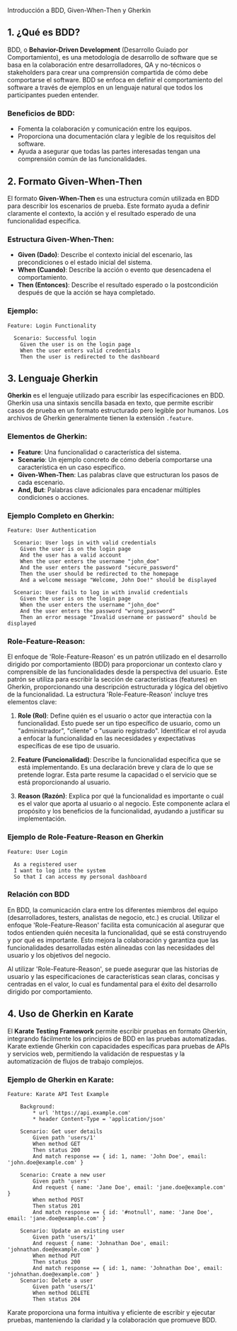 Introducción a BDD, Given-When-Then y Gherkin

## 1. ¿Qué es BDD?

BDD, o **Behavior-Driven Development** (Desarrollo Guiado por Comportamiento), es una metodología de desarrollo de software que se basa en la colaboración entre desarrolladores, QA y no-técnicos o stakeholders para crear una comprensión compartida de cómo debe comportarse el software. BDD se enfoca en definir el comportamiento del software a través de ejemplos en un lenguaje natural que todos los participantes pueden entender.

### Beneficios de BDD:
- Fomenta la colaboración y comunicación entre los equipos.
- Proporciona una documentación clara y legible de los requisitos del software.
- Ayuda a asegurar que todas las partes interesadas tengan una comprensión común de las funcionalidades.

## 2. Formato Given-When-Then

El formato **Given-When-Then** es una estructura común utilizada en BDD para describir los escenarios de prueba. Este formato ayuda a definir claramente el contexto, la acción y el resultado esperado de una funcionalidad específica.

### Estructura Given-When-Then:

- **Given (Dado)**: Describe el contexto inicial del escenario, las precondiciones o el estado inicial del sistema.
- **When (Cuando)**: Describe la acción o evento que desencadena el comportamiento.
- **Then (Entonces)**: Describe el resultado esperado o la postcondición después de que la acción se haya completado.

### Ejemplo:
```gherkin
Feature: Login Functionality

  Scenario: Successful login
    Given the user is on the login page
    When the user enters valid credentials
    Then the user is redirected to the dashboard
```

## 3. Lenguaje Gherkin

**Gherkin** es el lenguaje utilizado para escribir las especificaciones en BDD. Gherkin usa una sintaxis sencilla basada en texto, que permite escribir casos de prueba en un formato estructurado pero legible por humanos. Los archivos de Gherkin generalmente tienen la extensión `.feature`.

### Elementos de Gherkin:
- **Feature**: Una funcionalidad o característica del sistema.
- **Scenario**: Un ejemplo concreto de cómo debería comportarse una característica en un caso específico.
- **Given-When-Then**: Las palabras clave que estructuran los pasos de cada escenario.
- **And, But**: Palabras clave adicionales para encadenar múltiples condiciones o acciones.

### Ejemplo Completo en Gherkin:
```gherkin
Feature: User Authentication

  Scenario: User logs in with valid credentials
    Given the user is on the login page
    And the user has a valid account
    When the user enters the username "john_doe"
    And the user enters the password "secure_password"
    Then the user should be redirected to the homepage
    And a welcome message "Welcome, John Doe!" should be displayed

  Scenario: User fails to log in with invalid credentials
    Given the user is on the login page
    When the user enters the username "john_doe"
    And the user enters the password "wrong_password"
    Then an error message "Invalid username or password" should be displayed
```
### Role-Feature-Reason:
El enfoque de 'Role-Feature-Reason' es un patrón utilizado en el desarrollo dirigido por comportamiento (BDD) para proporcionar un contexto claro y comprensible de las funcionalidades desde la perspectiva del usuario. Este patrón se utiliza para escribir la sección de características (features) en Gherkin, proporcionando una descripción estructurada y lógica del objetivo de la funcionalidad. La estructura 'Role-Feature-Reason' incluye tres elementos clave:

1. **Role (Rol)**: Define quién es el usuario o actor que interactúa con la funcionalidad. Esto puede ser un tipo específico de usuario, como un "administrador", "cliente" o "usuario registrado". Identificar el rol ayuda a enfocar la funcionalidad en las necesidades y expectativas específicas de ese tipo de usuario.

2. **Feature (Funcionalidad)**: Describe la funcionalidad específica que se está implementando. Es una declaración breve y clara de lo que se pretende lograr. Esta parte resume la capacidad o el servicio que se está proporcionando al usuario.

3. **Reason (Razón)**: Explica por qué la funcionalidad es importante o cuál es el valor que aporta al usuario o al negocio. Este componente aclara el propósito y los beneficios de la funcionalidad, ayudando a justificar su implementación.

### Ejemplo de Role-Feature-Reason en Gherkin

```gherkin
Feature: User Login

  As a registered user
  I want to log into the system
  So that I can access my personal dashboard
```

### Relación con BDD

En BDD, la comunicación clara entre los diferentes miembros del equipo (desarrolladores, testers, analistas de negocio, etc.) es crucial. Utilizar el enfoque 'Role-Feature-Reason' facilita esta comunicación al asegurar que todos entienden quién necesita la funcionalidad, qué se está construyendo y por qué es importante. Esto mejora la colaboración y garantiza que las funcionalidades desarrolladas estén alineadas con las necesidades del usuario y los objetivos del negocio.

Al utilizar 'Role-Feature-Reason', se puede asegurar que las historias de usuario y las especificaciones de características sean claras, concisas y centradas en el valor, lo cual es fundamental para el éxito del desarrollo dirigido por comportamiento.

## 4. Uso de Gherkin en Karate

El **Karate Testing Framework** permite escribir pruebas en formato Gherkin, integrando fácilmente los principios de BDD en las pruebas automatizadas. Karate extiende Gherkin con capacidades específicas para pruebas de APIs y servicios web, permitiendo la validación de respuestas y la automatización de flujos de trabajo complejos.

### Ejemplo de Gherkin en Karate:
```gherkin
Feature: Karate API Test Example

    Background:
        * url 'https://api.example.com'
        * header Content-Type = 'application/json'

    Scenario: Get user details
        Given path 'users/1'
        When method GET
        Then status 200
        And match response == { id: 1, name: 'John Doe', email: 'john.doe@example.com' }

    Scenario: Create a new user
        Given path 'users'
        And request { name: 'Jane Doe', email: 'jane.doe@example.com' }
        When method POST
        Then status 201
        And match response == { id: '#notnull', name: 'Jane Doe', email: 'jane.doe@example.com' }

    Scenario: Update an existing user
        Given path 'users/1'
        And request { name: 'Johnathan Doe', email: 'johnathan.doe@example.com' }
        When method PUT
        Then status 200
        And match response == { id: 1, name: 'Johnathan Doe', email: 'johnathan.doe@example.com' }
    Scenario: Delete a user
        Given path 'users/1'
        When method DELETE
        Then status 204
```

Karate proporciona una forma intuitiva y eficiente de escribir y ejecutar pruebas, manteniendo la claridad y la colaboración que promueve BDD.
